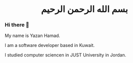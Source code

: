 <h1 align="center">بسم الله الرحمن الرحيم</h1>

### Hi there 👋
My name is Yazan Hamad.

I am a software developer based in Kuwait.

I studied computer sciencen in JUST University in Jordan.

<!--
**Yazan-Hamad/Yazan-Hamad** is a ✨ _special_ ✨ repository because its `README.md` (this file) appears on your GitHub profile.

Here are some ideas to get you started:

- 🔭 I’m currently working on ...
- 🌱 I’m currently learning ...
- 👯 I’m looking to collaborate on ...
- 🤔 I’m looking for help with ...
- 💬 Ask me about ...
- 📫 How to reach me: ...
- 😄 Pronouns: ...
- ⚡ Fun fact: ...
-->

